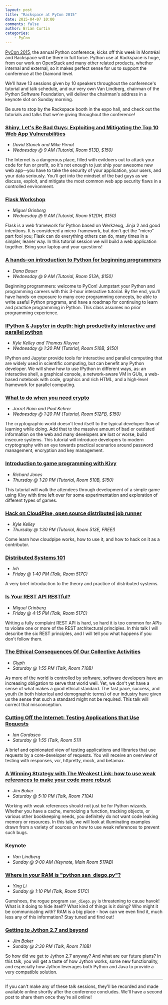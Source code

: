```yaml
---
layout: post
title: "Rackspace at PyCon 2015"
date: 2015-04-07 10:00
comments: false
author: Brian Curtin
categories:
    - PyCon
---
```


[PyCon 2015](https://us.pycon.org/2015/), the annual Python conference,
kicks off this week in Montréal and Rackspace will be there in full force.
Python use at Rackspace is huge, from our work on OpenStack and many other
related products, whether internal and external, so it makes perfect sense
for us to support the conference at the Diamond level.

We'll have 13 sessions given by 10 speakers throughout the conference's tutorial and talk schedule, and our very own Van Lindberg, chairman of the Python Software Foundation, will deliver the chairman's address in a keynote slot on Sunday morning.

Be sure to stop by the Rackspace booth in the expo hall, and check out
the tutorials and talks that we're giving throughout the conference!

### [Shiny, Let's Be Bad Guys: Exploiting and Mitigating the Top 10 Web App Vulnerabilities](https://us.pycon.org/2015/schedule/presentation/304/)

* *David Stanek and Mike Pirnat*
* *Wednesday @ 9 AM (Tutorial, Room 513D, $150)*

The Internet is a dangerous place, filled with evildoers out to attack your
code for fun or profit, so it's not enough to just ship your awesome new web
app--you have to take the security of your application, your users,
and your data seriously. You'll get into the mindset of the bad guys as we
discuss, exploit, and mitigate the most common web app security flaws in a
controlled environment.

### [Flask Workshop](https://us.pycon.org/2015/schedule/presentation/308/)

* *Miguel Grinberg*
* *Wednesday @ 9 AM (Tutorial, Room 512DH, $150)*

Flask is a web framework for Python based on Werkzeug, Jinja 2 and good
intentions. It is considered a micro-framework, but don't get the "micro"
part fool you; Flask can do everything others can do, many times in
a simpler, leaner way. In this tutorial session we will build a web
application together. Bring your laptop and your questions!

### [A hands-on introduction to Python for beginning programmers](https://us.pycon.org/2015/schedule/presentation/296/)

* *Dana Bauer*
* *Wednesday @ 9 AM (Tutorial, Room 513A, $150)*

Beginning programmers: welcome to PyCon! Jumpstart your Python and
programming careers with this 3-hour interactive tutorial. By the end,
you'll have hands-on exposure to many core programming concepts, be able
to write useful Python programs, and have a roadmap for continuing to
learn and practice programming in Python. This class assumes no prior
programming experience.

### [IPython & Jupyter in depth: high productivity interactive and parallel python](https://us.pycon.org/2015/schedule/presentation/316/)

* *Kyle Kelley and Thomas Kluyver*
* *Wednesday @ 1:20 PM (Tutorial, Room 510B, $150)*

IPython and Jupyter provide tools for interactive and parallel computing
that are widely used in scientific computing, but can benefit any Python
developer. We will show how to use IPython in different ways, as:
an interactive shell, a graphical console, a network-aware VM in GUIs,
a web-based notebook with code, graphics and rich HTML, and a high-level
framework for parallel computing.

### [What to do when you need crypto](https://us.pycon.org/2015/schedule/presentation/305/)

* *Jarret Raim and Paul Kehrer*
* *Wednesday @ 1:20 PM (Tutorial, Room 512FB, $150)*

The cryptographic world doesn't lend itself to the typical developer flow
of learning while doing. Add that to the massive amount of bad or outdated
information on the web and many developers are lost or worse, build
insecure systems. This tutorial will introduce developers to modern
cryptography with an eye towards practical scenarios around password
management, encryption and key management.

### [Introduction to game programming with Kivy](https://us.pycon.org/2015/schedule/presentation/314/)

* *Richard Jones*
* *Thursday @ 1:20 PM (Tutorial, Room 510B, $150)*

This tutorial will walk the attendees through development of a simple game
using Kivy with time left over for some experimentation and exploration
of different types of games.

### [Hack on CloudPipe, open source distributed job runner](https://us.pycon.org/2015/schedule/presentation/472/)

* *Kyle Kelley*
* *Thursday @ 1:30 PM (Tutorial, Room 513E, FREE!)*

Come learn how cloudpipe works, how to use it, and how to hack on it as
a contributor.

### [Distributed Systems 101](https://us.pycon.org/2015/schedule/presentation/386/)

* *lvh*
* *Friday @ 1:40 PM (Talk, Room 517C)*

A very brief introduction to the theory and practice of distributed systems.

### [Is Your REST API RESTful?](https://us.pycon.org/2015/schedule/presentation/355/)

* *Miguel Grinberg*
* *Friday @ 4:15 PM (Talk, Room 517C)*

Writing a fully complaint REST API is hard, so hard it is too common for APIs to violate one or more of the REST architectural principles. In this talk I will describe the six REST principles, and I will tell you what happens if you don't follow them.

### [The Ethical Consequences Of Our Collective Activities](https://us.pycon.org/2015/schedule/presentation/370/)

* *Glyph*
* *Saturday @ 1:55 PM (Talk, Room 710B)*

As more of the world is controlled by software, software developers have
an increasing obligation to serve that world well. Yet, we don't yet have
a sense of what makes a good ethical standard. The fast pace, success,
and youth (in both historical and demographic terms) of our industry have
given us the sense that such a standard might not be required. This talk
will correct that misconception.

### [Cutting Off the Internet: Testing Applications that Use Requests](https://us.pycon.org/2015/schedule/presentation/344/)

* *Ian Cordasco*
* *Saturday @ 1:55 (Talk, Room 511)*

A brief and opinionated view of testing applications and libraries that use
requests by a core-developer of requests. You will receive an overview of
testing with responses, vcr, httpretty, mock, and betamax.

### [A Winning Strategy with The Weakest Link: how to use weak references to make your code more robust](https://us.pycon.org/2015/schedule/presentation/468/)

* *Jim Baker*
* *Saturday @ 5:10 PM (Talk, Room 710A)*

Working with weak references should not just be for Python wizards. Whether
you have a cache, memoizing a function, tracking objects, or various other
bookkeeping needs, you definitely do not want code leaking memory or
resources. In this talk, we will look at illuminating examples drawn from
a variety of sources on how to use weak references to prevent such bugs.

### Keynote

* *Van Lindberg*
* *Sunday @ 9:00 AM (Keynote, Main Room 517AB)*

### [Where in your RAM is "python san_diego.py"?](https://us.pycon.org/2015/schedule/presentation/415/)

* *Ying Li*
* *Sunday @ 1:10 PM (Talk, Room 517C)*

Gumshoes, the rogue program `san_diego.py` is threatening to cause havok!
What is it doing to hide itself? What kind of things is it doing? Who might
it be communicating with? RAM is a big place - how can we even find it,
much less any of this information? Stay tuned and find out!

### [Getting to Jython 2.7 and beyond](https://us.pycon.org/2015/schedule/presentation/351/)

* *Jim Baker*
* *Sunday @ 2:30 PM (Talk, Room 710B)*

So how did we get to Jython 2.7 anyway? And what are our future plans?
In this talk, you will get a taste of how Jython works, some new
functionality, and especially how Jython leverages both Python and Java
to provide a very compatible solution.

---

If you can't make any of these talk sessions, they'll be recorded and made available online shortly after the conference concludes. We'll have a second post to share them once they're all online!
